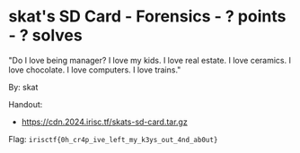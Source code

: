# skat's SD Card - Forensics - ? points - ? solves

"Do I love being manager? I love my kids. I love real estate. I love ceramics. I love chocolate. I love computers. I love trains."

By: skat

Handout:
- https://cdn.2024.irisc.tf/skats-sd-card.tar.gz

Flag: `irisctf{0h_cr4p_ive_left_my_k3ys_out_4nd_ab0ut}`
